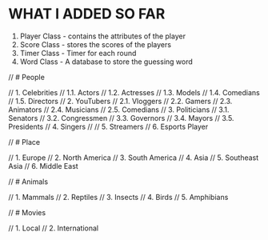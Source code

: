 # WHAT I ADDED SO FAR #

1. Player Class - contains the attributes of the player
2. Score Class -  stores the scores of the players
3. Timer Class - Timer for each round
4. Word Class - A database to store the guessing word


// # People

// 1. Celebrities
    //  1.1. Actors
    //  1.2. Actresses
    //  1.3. Models
    //  1.4. Comedians
    //  1.5. Directors
// 2. YouTubers
    // 2.1. Vloggers
    // 2.2. Gamers
    // 2.3. Animators
    // 2.4. Musicians
    // 2.5. Comedians
// 3. Politicians
    // 3.1. Senators
    // 3.2. Congressmen
    // 3.3. Governors
    // 3.4. Mayors
    // 3.5. Presidents
// 4. Singers
    // 
// 5. Streamers
// 6. Esports Player

// # Place

// 1. Europe
// 2. North America
// 3. South America
// 4. Asia
// 5. Southeast Asia
// 6. Middle East

// # Animals

// 1. Mammals
// 2. Reptiles
// 3. Insects
// 4. Birds
// 5. Amphibians 

// # Movies

// 1. Local
// 2. International



